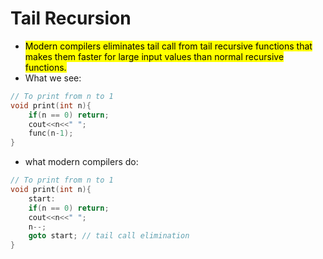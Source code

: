 # Tail Recursion
- <mark class="hltr-orange">Modern compilers eliminates tail call from tail recursive functions that makes them faster for large input values than normal recursive functions.</mark>
- What we see:
```cpp
// To print from n to 1
void print(int n){
	if(n == 0) return;
	cout<<n<<" ";
	func(n-1);
}
```
- what modern compilers do:
```cpp
// To print from n to 1
void print(int n){
	start:
	if(n == 0) return;
	cout<<n<<" ";
	n--;
	goto start; // tail call elimination
}
```

